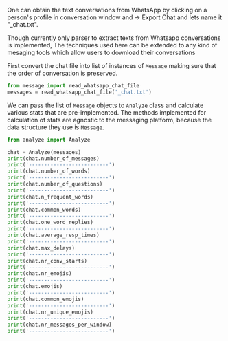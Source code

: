 One can obtain the text conversations from WhatsApp
by clicking on a person's profile in conversation window 
and -> Export Chat and lets name it "_chat.txt".

Though currently only parser to extract texts from Whatsapp conversations
is implemented, The techniques used here can be extended to any kind of mesaging tools 
which allow users to download their conversations 

First convert the chat file into list of instances of `Message`
making sure that the order of conversation is preserved.
```python
from message import read_whatsapp_chat_file
messages = read_whatsapp_chat_file('_chat.txt')
```

We can pass the list of `Message` objects to `Analyze` class
and calculate various stats that are pre-implemented. The methods implemented
for calculation of stats are agnostic to the messaging platform, because
the data structure they use is `Message`.

```python
from analyze import Analyze

chat = Analyze(messages)
print(chat.number_of_messages)
print('--------------------------')
print(chat.number_of_words)
print('--------------------------')
print(chat.number_of_questions)
print('--------------------------')
print(chat.n_frequent_words)
print('--------------------------')
print(chat.common_words)
print('--------------------------')
print(chat.one_word_replies)
print('--------------------------')
print(chat.average_resp_times)
print('--------------------------')
print(chat.max_delays)
print('--------------------------')
print(chat.nr_conv_starts)
print('--------------------------')
print(chat.nr_emojis)
print('--------------------------')
print(chat.emojis)
print('--------------------------')
print(chat.common_emojis)
print('--------------------------')
print(chat.nr_unique_emojis)
print('--------------------------')
print(chat.nr_messages_per_window)
print('--------------------------')
```
